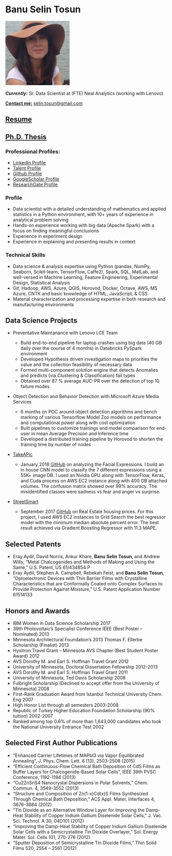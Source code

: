 # Banu Selin Tosun

<img alt="ProfilePicture" src="./BanuSelinTosun.jpg" height="200" width="200" />

_**Currently:**_ Sr. Data Scientist at (FTE) Neal Analytics (working with Lenovo)

[**Contact me:**](mailto:selin.tosun@gmail.com) selin.tosun@gmail.com

## [Resume](BanuSelinTosun_Resume.pdf)
## [Ph.D. Thesis](https://conservancy.umn.edu/bitstream/handle/11299/156287/Tosun_umn_0130E_13915.pdf?sequence=1)

### Professional Profiles:
  * [LinkedIn Profile](https://www.linkedin.com/in/b-selin-tosun/)
  * [Talent Profile](https://talent.galvanize.com/students/1700)
  * [Github Profile](https://github.com/BanuSelinTosun)
  * [GoogleScholar Profile](https://scholar.google.com/citations?user=ph6QR2IAAAAJ&hl=en)
  * [ResearchGate Profile](https://www.researchgate.net/profile/B_Selin_Tosun/publications)

### Profile
  
  * Data scientist with a detailed understanding of mathematics and applied statistics in a Python environment, with 10+ years of experience in analytical problem solving
  * Hands-on experience working with big data (Apache Spark) with a focus on finding meaningful conclusions 
  * Experience in experiment design
  * Experience in explaining and presenting results in context

### Technical Skills

  *	Data science & analysis expertise using Python (pandas, NumPy, Seaborn, Scikit-learn, TensorFlow, Caffe2), Spark, SQL, MatLab,
and well-versed in Machine Learning, Feature Engineering, Experimental Design, Statistical Analysis 
  * Git, Hadoop, AWS, Azure, QGIS, Horovod, Docker, Octave, AWS, MS Azure, CNTK and basic knowledge of HTML, JavaScript, & CSS
  * Material characterization and processing expertise in both research and manufacturing environments 

## Data Science Projects
  * Preventative Maintanance with Lenovo LCE Team
    - Build end-to-end pipeline for laptop crashes using big data (40 GB daily over the course of 4 months) in Databricks PySpark environment
    - Developed Hypothesis driven investigation maps to priorities the value and the collection feasibility of necessary data
    - Formed multi-component solution engine that detects Anomalies and predicts (via Clustering & Classification) fail types
    - Obtained over 87 % average AUC-PR over the detection of top 10 failure modes
  
  * Object Detection and Behavior Detection with Microsoft Azure Media Services
    - 6 months on POC around object detection algorithms and bench marking of various Tensorflow Model Zoo models on performance and computational power along with cost optimization
    - Built pipelines to customize trainings and model comparison for end-user in mean Average Precision and Inference time
    - Developed a distributed training pipeline by Horovod to shorten the training time by number of nodes

  * [TakeAPic](http://takeapic.online/) 
    - January 2018 [GitHub](https://github.com/BanuSelinTosun/TakeAPic) on analyzing the Facial Expressions. I build an in house CNN model to classify the 7 different expressions using a 55K+ image DB. I used an Nvidia GPU along with TensorFlow, Keras, and Cuda process on AWS EC2 instance along with 400 GB attached volumes. The confusion matrix showed over 99% accuracy. The misidentified classes were sadness vs fear and anger vs surprise. 
  
  * [StreetSmart](http://www.street-smart-realty.com/)
    - September 2017 [GitHub](https://github.com/BanuSelinTosun/street-smart) on Real Estate housing prices. For this project, I used AWS EC2 instances to Grid Search the best regressor model with the minimum median absolute percent error. The best result achieved via Gradient Boosting Regressor with 11.3 MAPE. 

## Selected Patents 

  *	Eray Aydil, David Norris, Ankur Khare, **Banu Selin Tosun**, and Andrew Wills, “Metal Chalcogenides and Methods of Making and Using the Same,” U.S. Patent, US 61/434854 P
  *	Eray Aydil, Stephen A. Campbell, Rebekah Feist, and **Banu Selin Tosun**, “Optoelectronic Devices with Thin Barrier Films with Crystalline Characteristics that are Conformally Coated onto Complex Surfaces to Provide Protection Against Moisture,” U.S. Patent Application Number 61514133

## Honors and Awards 
  * IBM Women in Data Science Scholarship                                                                        2017
  * 39th Photovoltaic’s Specialist Conference IEEE (Best Poster – Nominated)                                     2013
  * Minnesota Architectural Foundation’s 2013 Thomas F. Ellerbe Scholarship (Finalist)                           2013
  * Hysitron Travel Grant – Minnesota AVS Chapter (Best Student Poster Award)                                    2012
  * AVS Dorothy M. and Earl S. Hoffman Travel Grant                                                              2012
  * University of Minnesota, Doctoral Dissertation Fellowship                                               2012-2013
  * AVS Dorothy M. and Earl S. Hoffman Travel Grant                                                              2011
  * University of Minnesota, Ted Davis Scholarship                                                               2008
  * Fulbright Scholarship (Declined to accept offer from the University of Minnesota)                            2008
  * First-Rank Graduation Award from Istanbul Technical University Chem. Eng                                     2007
  * High Honor List through all semesters                                                                   2003-2008
  * Republic of Turkey Higher Education Foundation Scholarship (90% tuition)                                2002-2007
  * Ranked among top 0.6% of more than 1,643,000 candidates who took the National University Entrance Test       2002

## Selected First Author Publications

  * “Enhanced Carrier Lifetimes of MAPbI3 via Vapor Equilibrated Annealing”, J. Phys. Chem. Lett. 6 (13), 2503-2508 (2015)
  * “Efficient Continuous-Flow Chemical Bath Deposition of CdS Films as Buffer Layers for Chalcogenide-Based Solar Cells”, IEEE 39th PVSC Conference, 1192-1194 (2013)
  * “Cu2ZnSnS4 Nanocrystal Dispersions in Polar Solvents,” Chem. Commun. 4, 3549-3552 (2013)
  * “Structure and Composition of Zn(1-x)Cd(x)S Films Synthesized Through Chemical Bath Deposition,” ACS Appl.  Mater. Interfaces 4, 3676-3684 (2012)
  * “Tin Dioxide as an Alternative Window Layer for Improving the Damp-Heat Stability of Copper Indium Gallium Diselenide Solar Cells,” J. Vac. Sci. Technol. A 30, 04D101 (2012)
  * “Improving the Damp-Heat Stability of Copper Indium Gallium Diselenide Solar Cells with a Semicrystalline Tin Dioxide Overlayer,” Sol. Energy Mater. Sol. Cells 101, 270-276 (2012)
  * “Sputter Deposition of Semicrystalline Tin Dioxide Films,” Thin Solid Films 520, 2554 – 2561 (2012)
